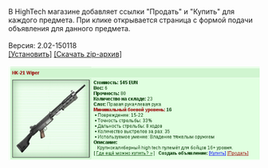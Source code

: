 В HighTech магазине добавляет ссылки "Продать" и "Купить" для каждого предмета. При клике открывается страница с формой подачи объявления для данного предмета.
<br>
<br>
Версия: 2.02-150118
<br>
[[Установить]](https://raw.githubusercontent.com/MyRequiem/comfortablePlayingInGW/master/separatedScripts/BuyHightech/buyHightech.user.js) [[Скачать zip-архив]](https://raw.githubusercontent.com/MyRequiem/comfortablePlayingInGW/master/separatedScripts/BuyHightech/buyHightech.user.js.zip)
<br>
<br>
![BuyHightech](https://raw.githubusercontent.com/MyRequiem/comfortablePlayingInGW/master/imgs/BuyHightech/screen.png)
<br>
